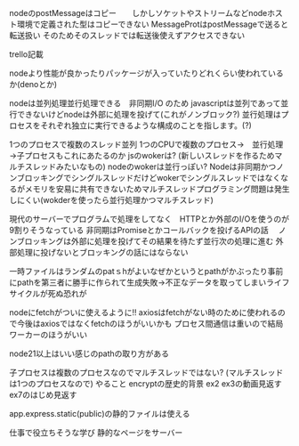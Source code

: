 nodeのpostMessageはコピー　　しかしソケットやストリームなどnodeホスト環境で定義された型はコピーできない
MessageProtはpostMessageで送ると転送扱い
そのためそのスレッドでは転送後使えずアクセスできない

trello記載

nodeより性能が良かったりパッケージが入っていたりどれくらい使われているか(denoとか)

nodeは並列処理並行処理できる　非同期I/O のため
javascriptは並列であって並行できないけどnodeは外部に処理を投げて(これがノンブロック?)
並行処理はプロセスをそれぞれ独立に実行できるような構成のことを指します。(?)

1つのプロセスで複数のスレッド並列
1つのCPUで複数のプロセス→　並行処理
→子プロセスもこれにあたるのか
jsのwokerは? (新しいスレッドを作るためマルチスレッドみたいなもの)
nodeのwokerは並行っぽい?
Nodeは非同期かつノンブロッキングでシングルスレッドだけどwokerでシングルスレッドではなくなるがメモリを安易に共有できないためマルチスレッドプログラミング問題は発生しにくい(wokderを使ったら並行処理かつマルチスレッド)

現代のサーバーでプログラムで処理をしてなく　HTTPとか外部のI/Oを使うのが9割りそうなっている
非同期はPromiseとかコールバックを投げるAPIの話　
ノンブロッキングは外部に処理を投げてその結果を待たず並行次の処理に進む
外部処理に投げないとブロッキングの話にはならない

一時ファイルはランダムのpatｓhがよいなぜかというとpathがかぶったり事前にpathを第三者に勝手に作られて生成失敗→不正なデータを取ってしまいライフサイクルが死ぬ恐れが

nodeにfetchがついに使えるように!!
axiosはfetchがない時のために使われるので今後はaxiosではなくfetchのほうがいいかも
プロセス間通信は重いので結局ワーカーのほうがいい

node21以上はいい感じのpathの取り方がある

子プロセスは複数のプロセスなのでマルチスレッドではない?
(マルチスレッドは1つのプロセスなので)
やること
encryptの歴史的背景 ex2 ex3の動画見返す
ex7のはじめ見返す

app.express.static(public)の静的ファイルは使える

仕事で役立ちそうな学び
静的なページをサーバー